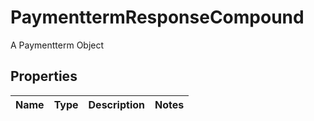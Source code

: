 

# PaymenttermResponseCompound

A Paymentterm Object

## Properties

| Name | Type | Description | Notes |
|------------ | ------------- | ------------- | -------------|



